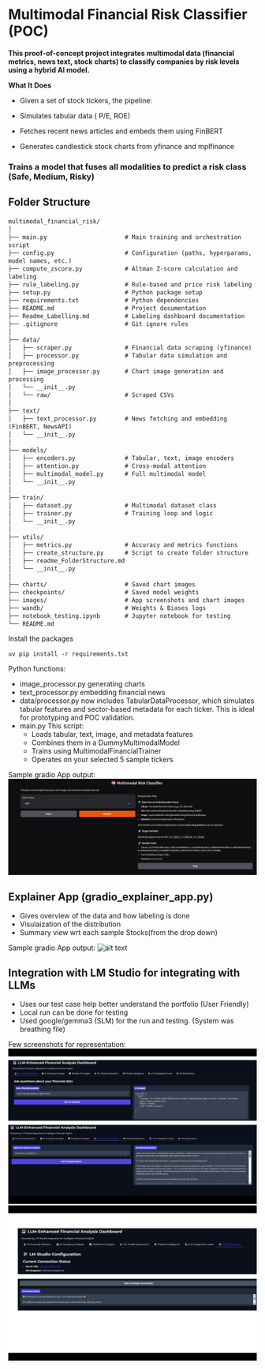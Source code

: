 # Multimodal Financial Risk Classifier (POC)
**This proof-of-concept project integrates multimodal data (financial metrics, news text, stock charts) to classify companies by risk levels using a hybrid AI model.**

**What It Does**
* Given a set of stock tickers, the pipeline:

* Simulates tabular data ( P/E, ROE)

* Fetches recent news articles and embeds them using FinBERT

*  Generates candlestick stock charts from yfinance and mplfinance

### Trains a model that fuses all modalities to predict a risk class (Safe, Medium, Risky)

## Folder Structure
```
multimodal_financial_risk/
│
├── main.py                      # Main training and orchestration script
├── config.py                    # Configuration (paths, hyperparams, model names, etc.)
├── compute_zscore.py            # Altman Z-score calculation and labeling
├── rule_labeling.py             # Rule-based and price risk labeling
├── setup.py                     # Python package setup
├── requirements.txt             # Python dependencies
├── README.md                    # Project documentation
├── Readme_Labelling.md          # Labeling dashboard documentation
├── .gitignore                   # Git ignore rules
│
├── data/
│   ├── scraper.py               # Financial data scraping (yfinance)
│   ├── processor.py             # Tabular data simulation and preprocessing
│   ├── image_processor.py       # Chart image generation and processing
│   └── __init__.py
│   └── raw/                     # Scraped CSVs
│
├── text/
│   ├── text_processor.py        # News fetching and embedding (FinBERT, NewsAPI)
│   └── __init__.py
│
├── models/
│   ├── encoders.py              # Tabular, text, image encoders
│   ├── attention.py             # Cross-modal attention
│   ├── multimodal_model.py      # Full multimodal model
│   └── __init__.py
│
├── train/
│   ├── dataset.py               # Multimodal dataset class
│   ├── trainer.py               # Training loop and logic
│   └── __init__.py
│
├── utils/
│   ├── metrics.py               # Accuracy and metrics functions
│   ├── create_structure.py      # Script to create folder structure
│   ├── readme_FolderStructure.md
│   └── __init__.py
│
├── charts/                      # Saved chart images
├── checkpoints/                 # Saved model weights
├── images/                      # App screenshots and chart images
├── wandb/                       # Weights & Biases logs
├── notebook_testing.ipynb       # Jupyter notebook for testing
└── README.md
```

Install the packages
```
uv pip install -r requirements.txt
```

Python functions:
* image_processor.py generating charts
* text_processor.py embedding financial news
* data/processor.py now includes TabularDataProcessor, which simulates tabular features and sector-based metadata for each ticker. This is ideal for prototyping and POC validation.
* main.py This script:
    - Loads tabular, text, image, and metadata features
    - Combines them in a DummyMultimodalModel
    - Trains using MultimodalFinancialTrainer
    - Operates on your selected 5 sample tickers


Sample gradio App output:
![alt text](/images/image.png)


## Explainer App (gradio_explainer_app.py)
- Gives overview of the data and how labeling is done
- Visulaization of the distribution
- Summary view wrt each sample Stocks(from the drop down)


Sample gradio App output:
![alt text](/images/image_2.pngage.png)

## Integration with LM Studio for integrating with LLMs

- Uses our test case help better understand the portfolio (User Friendly)
- Local run can be done for testing
- Used google/gemma3 (SLM) for the run and testing. (System was breathing file)

Few screenshots for representation:
![alt text](/images/image_llmapp1.png)
![alt text](/images/image_llmapp2.png)


